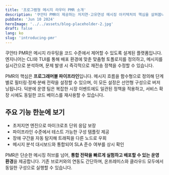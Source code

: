 ```yaml
---
title: '프로그램형 메시지 라우터 PMR 소개'
description: '쿠안타 PMR이 제공하는 저지연·고유연성 메시징 아키텍처의 핵심을 살펴봅니다.'
pubDate: 'Jun 10 2024'
heroImage: '../../assets/blog-placeholder-2.jpg'
draft: false
lang: ko
slug: 'introducing-pmr'
---
```


쿠안타 PMR은 메시지 라우팅을 코드 수준에서 제어할 수 있도록 설계된 플랫폼입니다. 엔지니어는 CLI와 TUI를 통해 배포 환경에 맞춘 맞춤형 토폴로지를 정의하고, 메시지를 실시간으로 분석하며, 문제 발생 시 즉각적으로 재전송 정책을 수정할 수 있습니다.

PMR의 핵심은 **프로그래머블 파이프라인**입니다. 메시지 흐름을 함수형으로 정의해 단계별로 필터링·정제·분배 전략을 설정할 수 있으며, 이 모든 설정은 선언형 구성으로 버저닝됩니다. 덕분에 운영 팀은 복잡한 시장 이벤트에도 일관된 정책을 적용하고, 서비스 확장 시에도 동일한 코드 베이스를 재사용할 수 있습니다.

## 주요 기능 한눈에 보기

- 초저지연 엔진으로 마이크로초 단위 응답 보장
- 파이프라인 수준에서 테스트 가능한 구성 템플릿 제공
- 장애 구간을 자동 탐지해 트래픽을 다른 노드로 우회
- 메시지 분석 대시보드와 통합되어 SLA 준수 여부를 상시 확인

PMR은 단순한 메시징 허브를 넘어, **통합 전략을 빠르게 실험하고 배포할 수 있는 운영 환경**을 제공합니다. 기존 브로커와의 연동도 간단하며, 온프레미스와 클라우드 모두에서 동일한 구성으로 실행할 수 있습니다.
